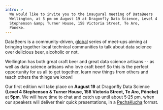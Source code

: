 ```yaml
---
intro: >
  We would like to invite you to the inaugural meeting of DataBeers
  Wellington, at 5 pm on August 19 at Dragonfly Data Science, Level 4
  Stephenson &amp; Turner House, 158 Victoria Street, Te Aro,
  Pōneke.
---
```


DataBeers is a community-driven,
[global](https://twitter.com/search?f=users&vertical=default&q=databeers)
series of meet-ups aiming at bringing together local technical
communities to talk about data science over delicious beer,
alcoholic or not.

Wellington has both great craft beer and great data science
artisans -- as well as data science artisans who love craft beer!
So this is the perfect opportunity for us all to get together,
learn new things from others and teach others the things we know!

Our first edition will take place on <b>August 19</b> at Dragonfly Data
Science <b>(Level 4 Stephenson &amp; Turner House, 158 Victoria Street, Te Aro,
Pōneke)</b> at <b>5pm</b>. We will have time to chat and catch up until about
5:25 pm, when our speakers will deliver their quick presentations, in a
[PechaKucha](https://en.wikipedia.org/wiki/PechaKucha) format.
